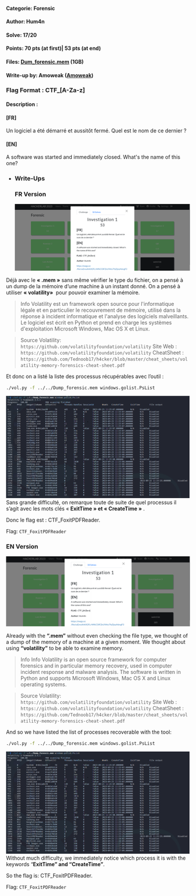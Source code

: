 #### Categorie: Forensic 
#### **Author**: Hum4n
#### Solve: 17/20 
#### Points: 70 pts (at first)| 53 pts (at end)
#### Files: [Dum_forensic.mem]([https://mega.nz/file/sxEmxAhK#2FLrWfkCOlFZeU9Ats7fyDjoyN6ngF3wjAD4HsbSheU](https://mega.nz/file/sxEmxAhK#2FLrWfkCOlFZeU9Ats7fyDjoyN6ngF3wjAD4HsbSheU))   (1GB)
#### Write-up by: Amoweak ([Amoweak](https://))
### Flag Format : CTF_**[A-Za-z]** 
#### Description :
#### **[FR]**
Un logiciel a été démarré et aussitôt fermé. Quel est le nom de ce dernier ?
#### **[EN]**
A software was started and immediately closed. What's the name of this one?



- ### Write-Ups
  ### FR Version
  ![show](Images/invest1.png)


Déjà avec le **« .mem »**  sans même vérifier le type du fichier, on a pensé à un dump de la mémoire d’une machine à un instant donné. On a pensé à utiliser **« volatility»**    pour pouvoir examiner la mémoire.

> Info 
> Volatility est un framework open source pour l'informatique légale et en particulier le recouvrement de mémoire, utilisé dans la réponse à incident informatique et l'analyse des logiciels malveillants. Le logiciel est écrit en Python et prend en charge les systèmes d'exploitation Microsoft Windows, Mac OS X et Linux.


> Source Volatility: `https://github.com/volatilityfoundation/volatility` 
> Site Web : `https://github.com/volatilityfoundation/volatility` 
> CheatSheet : `https://github.com/Tednoob17/h4cker/blob/master/cheat_sheets/volatility-memory-forensics-cheat-sheet.pdf` 

Et donc on a listé la liste des processus récupérables avec l’outil :

```bash
./vol.py -f ../../Dump_forensic.mem windows.golist.PsList
```

![vu](Images/for1.png)
Sans grande difficulté, on remarque toute de suite de quel processus il s’agit avec les mots clés « **ExitTime » et « CreateTime »** .

Donc le flag est : CTF_FoxitPDFReader.

Flag: `CTF_FoxitPDFReader` 


###  EN Version 

  ![show](Images/invest1.png)


Already with the **“.mem”** without even checking the file type, we thought of a dump of the memory of a machine at a given moment. We thought about using **“volatility”** to be able to examine memory. 

> Info
> Info
> Volatility is an open source framework for computer forensics and in particular memory recovery, used in computer incident response and malware analysis. The software is written in Python and supports Microsoft Windows, Mac OS X and Linux operating systems.

> Source Volatility: `https://github.com/volatilityfoundation/volatility` 
> Site Web : `https://github.com/volatilityfoundation/volatility` 
> CheatSheet : `https://github.com/Tednoob17/h4cker/blob/master/cheat_sheets/volatility-memory-forensics-cheat-sheet.pdf` 

And so we have listed the list of processes recoverable with the tool:

```bash
./vol.py -f ../../Dump_forensic.mem windows.golist.PsList
```

![vu](Images/for1.png)
Without much difficulty, we immediately notice which process it is with the keywords “**ExitTime” and “CreateTime”**.

So the flag is: CTF_FoxitPDFReader.

Flag: `CTF_FoxitPDFReader` 
